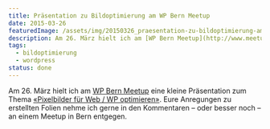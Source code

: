 ```yaml
---
title: Präsentation zu Bildoptimierung am WP Bern Meetup
date: 2015-03-26
featuredImage: /assets/img/20150326_praesentation-zu-bildoptimierung-am-wp-bern-meetup.jpg
description: Am 26. März hielt ich am [WP Bern Meetup](http://www.meetup.com/WordPress-Bern/) eine kleine Präsentation zum Thema [«Pixelbilder für Web / WP optimieren»](http://slides.com/pixelstrolch/pixelbilder-optimieren/). Eure Anregungen zu erstellten Folien nehme ich gerne in den Kommentaren – oder besser noch – an einem Meetup in Bern entgegen.
tags:
  - bildoptimierung
  - wordpress
status: done
---
```

Am 26. März hielt ich am [WP Bern Meetup](http://www.meetup.com/WordPress-Bern/) eine kleine Präsentation zum Thema [«Pixelbilder für Web / WP optimieren»](https://slides.com/stebrech/pixelbilder-optimieren). Eure Anregungen zu erstellten Folien nehme ich gerne in den Kommentaren – oder besser noch – an einem Meetup in Bern entgegen.

